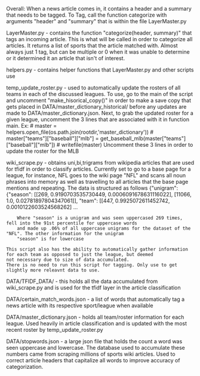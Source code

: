 Overall:
  When a news article comes in, it contains a header and a summary that needs to be tagged.
  To Tag, call the function categorize with arguments "header" and "summary" that is within the file LayerMaster.py
  
  LayerMaster.py - contains the function "categorize(header, summary)" that tags an incoming article. This is what will be called 
    in order to categorize all articles. It returns a list of sports that the article matched with. Almost always just 1 tag, but can be
    multiple or 0 when it was unable to determine or it determined it an article that isn't of interest.
  
  helpers.py     - contains helper functions that LayerMaster.py and other scripts use
  
  temp_update_roster.py - used to automatically update the rosters of all teams in each of the discussed leagues. 
    To use, go to the main of the script and uncomment "make_hisorical_copy()" in order to make a save copy that 
    gets placed in DATA/master_dictionary_historical/ before any updates are made to DATA/master_dictionary.json.
    Next, to grab the updated roster for a given league, uncomment the 3 lines that are associated with it in function main.
    Ex:
      # master = helpers.open_file(os.path.join(rootdir,'master_dictionary'))
      # master["teams"]["baseball"]["mlb"] = get_baseball_mlb(master["teams"]["baseball"]["mlb"])
      # writefile(master)
    Uncomment these 3 lines in order to update the roster for the MLB
    
  wiki_scrape.py - obtains uni,bi,trigrams from wikipedia articles that are used for tfidf in order to classify articles. 
    Currently set to go to a base page for a league, for instance, NFL goes to the wiki page "NFL" and scans all noun phrases
    into memory as well as travelling to all articles that the base page mentions and repeating. The data is structured as follows
        {"unigram": {"season": [[269, 0.9190703535730449, 0.0006091678631116022], [11066, 1.0, 0.02781897804347061]], 
        "team": [[447, 0.9925072611452742, 0.0010122603524568262] ...
        
        Where "season" is a unigram and was seen uppercased 269 times, fell into the 91st percentile for uppercase words
        and made up .06% of all uppercase unigrams for the dataset of the "NFL". The other information for the unigram 
        "season" is for lowercase
       
    This script also has the ability to automatically gather information for each team as opposed to just the league, but deemed
    not necessary due to size of data accumulated.
    There is no need to run this script for tagging. Only use to get slightly more releavnt data to use.
    
  DATA/TFIDF_DATA/ - this holds all the data accumulated from wiki_scrape.py and is used for the tfidf layer in the 
    article classification
    
  DATA/certain_match_words.json - a list of words that automatically tag a news article with its respective sport/league when available
  
  DATA/master_dictionary.json - holds all team/roster information for each league. Used heavily in article classification and is updated
    with the most recent roster by temp_update_roster.py
    
  DATA/stopwords.json - a large json file that holds the count a word was seen uppercase and lowercase. The database used to accumulate
     these numbers came from scraping millions of sports wiki articles. Used to correct article headers that capitalize all words to 
     improve accuracy of categorization.
    



